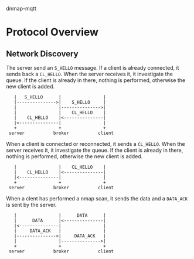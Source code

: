 dnmap-mqtt

# Protocol Overview
## Network Discovery
The server send an ```S_HELLO``` message. If a client is already connected, it sends back a ```CL_HELLO```. When the server receives it, it investigate the queue. If the client is already in there, nothing is performed, otherwise the new client is added. 
```
   |   S_HELLO      |                |
   |--------------->|    S_HELLO     |
   |                |--------------->|
   |                |    CL_HELLO    |
   |    CL_HELLO    |<---------------|
   |<---------------|                |
   +                +                +
 server           broker           client
```
When a client is connected or reconnected, it sends a ```CL_HELLO```. When the server receives it, it investigate the queue. If the client is already in there, nothing is performed, otherwise the new client is added. 
```
   |                |    CL_HELLO    |
   |    CL_HELLO    |<---------------|
   |<---------------|                |
   +                +                +
 server           broker           client
```
When a clent has performed a nmap scan, it sends the data and a ```DATA_ACK``` is sent by the server.
```
   |                |      DATA      |
   |      DATA      |<---------------|
   |<---------------|                |
   |     DATA_ACK   |                |
   |--------------->|     DATA_ACK   |
   |                |--------------->|
   +                +                +
 server           broker           client
```